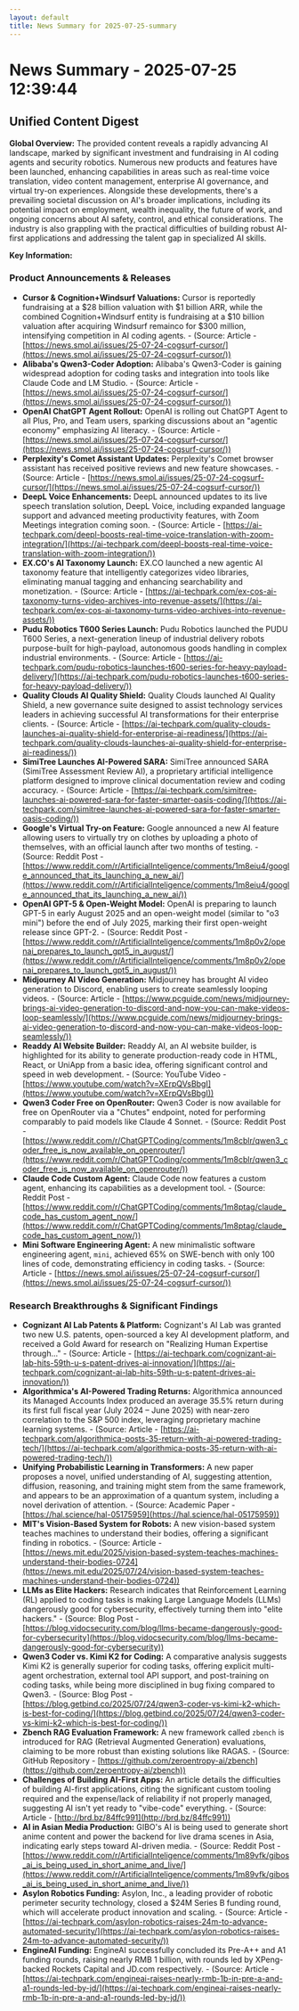 ```yaml
---
layout: default
title: News Summary for 2025-07-25-summary
---
```

# News Summary - 2025-07-25 12:39:44

## Unified Content Digest

**Global Overview:**
The provided content reveals a rapidly advancing AI landscape, marked by significant investment and fundraising in AI coding agents and security robotics. Numerous new products and features have been launched, enhancing capabilities in areas such as real-time voice translation, video content management, enterprise AI governance, and virtual try-on experiences. Alongside these developments, there's a prevailing societal discussion on AI's broader implications, including its potential impact on employment, wealth inequality, the future of work, and ongoing concerns about AI safety, control, and ethical considerations. The industry is also grappling with the practical difficulties of building robust AI-first applications and addressing the talent gap in specialized AI skills.

**Key Information:**

### Product Announcements & Releases
*   **Cursor & Cognition+Windsurf Valuations:** Cursor is reportedly fundraising at a $28 billion valuation with $1 billion ARR, while the combined Cognition+Windsurf entity is fundraising at a $10 billion valuation after acquiring Windsurf remainco for $300 million, intensifying competition in AI coding agents. - (Source: Article - [https://news.smol.ai/issues/25-07-24-cogsurf-cursor/](https://news.smol.ai/issues/25-07-24-cogsurf-cursor/))
*   **Alibaba's Qwen3-Coder Adoption:** Alibaba's Qwen3-Coder is gaining widespread adoption for coding tasks and integration into tools like Claude Code and LM Studio. - (Source: Article - [https://news.smol.ai/issues/25-07-24-cogsurf-cursor/](https://news.smol.ai/issues/25-07-24-cogsurf-cursor/))
*   **OpenAI ChatGPT Agent Rollout:** OpenAI is rolling out ChatGPT Agent to all Plus, Pro, and Team users, sparking discussions about an "agentic economy" emphasizing AI literacy. - (Source: Article - [https://news.smol.ai/issues/25-07-24-cogsurf-cursor/](https://news.smol.ai/issues/25-07-24-cogsurf-cursor/))
*   **Perplexity's Comet Assistant Updates:** Perplexity's Comet browser assistant has received positive reviews and new feature showcases. - (Source: Article - [https://news.smol.ai/issues/25-07-24-cogsurf-cursor/](https://news.smol.ai/issues/25-07-24-cogsurf-cursor/))
*   **DeepL Voice Enhancements:** DeepL announced updates to its live speech translation solution, DeepL Voice, including expanded language support and advanced meeting productivity features, with Zoom Meetings integration coming soon. - (Source: Article - [https://ai-techpark.com/deepl-boosts-real-time-voice-translation-with-zoom-integration/](https://ai-techpark.com/deepl-boosts-real-time-voice-translation-with-zoom-integration/))
*   **EX.CO's AI Taxonomy Launch:** EX.CO launched a new agentic AI taxonomy feature that intelligently categorizes video libraries, eliminating manual tagging and enhancing searchability and monetization. - (Source: Article - [https://ai-techpark.com/ex-cos-ai-taxonomy-turns-video-archives-into-revenue-assets/](https://ai-techpark.com/ex-cos-ai-taxonomy-turns-video-archives-into-revenue-assets/))
*   **Pudu Robotics T600 Series Launch:** Pudu Robotics launched the PUDU T600 Series, a next-generation lineup of industrial delivery robots purpose-built for high-payload, autonomous goods handling in complex industrial environments. - (Source: Article - [https://ai-techpark.com/pudu-robotics-launches-t600-series-for-heavy-payload-delivery/](https://ai-techpark.com/pudu-robotics-launches-t600-series-for-heavy-payload-delivery/))
*   **Quality Clouds AI Quality Shield:** Quality Clouds launched AI Quality Shield, a new governance suite designed to assist technology services leaders in achieving successful AI transformations for their enterprise clients. - (Source: Article - [https://ai-techpark.com/quality-clouds-launches-ai-quality-shield-for-enterprise-ai-readiness/](https://ai-techpark.com/quality-clouds-launches-ai-quality-shield-for-enterprise-ai-readiness/))
*   **SimiTree Launches AI-Powered SARA:** SimiTree announced SARA (SimiTree Assessment Review AI), a proprietary artificial intelligence platform designed to improve clinical documentation review and coding accuracy. - (Source: Article - [https://ai-techpark.com/simitree-launches-ai-powered-sara-for-faster-smarter-oasis-coding/](https://ai-techpark.com/simitree-launches-ai-powered-sara-for-faster-smarter-oasis-coding/))
*   **Google's Virtual Try-on Feature:** Google announced a new AI feature allowing users to virtually try on clothes by uploading a photo of themselves, with an official launch after two months of testing. - (Source: Reddit Post - [https://www.reddit.com/r/ArtificialInteligence/comments/1m8eiu4/google_announced_that_its_launching_a_new_ai/](https://www.reddit.com/r/ArtificialInteligence/comments/1m8eiu4/google_announced_that_its_launching_a_new_ai/))
*   **OpenAI GPT-5 & Open-Weight Model:** OpenAI is preparing to launch GPT-5 in early August 2025 and an open-weight model (similar to "o3 mini") before the end of July 2025, marking their first open-weight release since GPT-2. - (Source: Reddit Post - [https://www.reddit.com/r/ArtificialInteligence/comments/1m8p0v2/openai_prepares_to_launch_gpt5_in_august/](https://www.reddit.com/r/ArtificialInteligence/comments/1m8p0v2/openai_prepares_to_launch_gpt5_in_august/))
*   **Midjourney AI Video Generation:** Midjourney has brought AI video generation to Discord, enabling users to create seamlessly looping videos. - (Source: Article - [https://www.pcguide.com/news/midjourney-brings-ai-video-generation-to-discord-and-now-you-can-make-videos-loop-seamlessly/](https://www.pcguide.com/news/midjourney-brings-ai-video-generation-to-discord-and-now-you-can-make-videos-loop-seamlessly/))
*   **Readdy AI Website Builder:** Readdy AI, an AI website builder, is highlighted for its ability to generate production-ready code in HTML, React, or UniApp from a basic idea, offering significant control and speed in web development. - (Source: YouTube Video - [https://www.youtube.com/watch?v=XErpQVsBbgI](https://www.youtube.com/watch?v=XErpQVsBbgI))
*   **Qwen3 Coder Free on OpenRouter:** Qwen3 Coder is now available for free on OpenRouter via a "Chutes" endpoint, noted for performing comparably to paid models like Claude 4 Sonnet. - (Source: Reddit Post - [https://www.reddit.com/r/ChatGPTCoding/comments/1m8cblr/qwen3_coder_free_is_now_available_on_openrouter/](https://www.reddit.com/r/ChatGPTCoding/comments/1m8cblr/qwen3_coder_free_is_now_available_on_openrouter/))
*   **Claude Code Custom Agent:** Claude Code now features a custom agent, enhancing its capabilities as a development tool. - (Source: Reddit Post - [https://www.reddit.com/r/ChatGPTCoding/comments/1m8ptag/claude_code_has_custom_agent_now/](https://www.reddit.com/r/ChatGPTCoding/comments/1m8ptag/claude_code_has_custom_agent_now/))
*   **Mini Software Engineering Agent:** A new minimalistic software engineering agent, `mini`, achieved 65% on SWE-bench with only 100 lines of code, demonstrating efficiency in coding tasks. - (Source: Article - [https://news.smol.ai/issues/25-07-24-cogsurf-cursor/](https://news.smol.ai/issues/25-07-24-cogsurf-cursor/))

### Research Breakthroughs & Significant Findings
*   **Cognizant AI Lab Patents & Platform:** Cognizant's AI Lab was granted two new U.S. patents, open-sourced a key AI development platform, and received a Gold Award for research on "Realizing Human Expertise through..." - (Source: Article - [https://ai-techpark.com/cognizant-ai-lab-hits-59th-u-s-patent-drives-ai-innovation/](https://ai-techpark.com/cognizant-ai-lab-hits-59th-u-s-patent-drives-ai-innovation/))
*   **Algorithmica's AI-Powered Trading Returns:** Algorithmica announced its Managed Accounts Index produced an average 35.5% return during its first full fiscal year (July 2024 – June 2025) with near-zero correlation to the S&P 500 index, leveraging proprietary machine learning systems. - (Source: Article - [https://ai-techpark.com/algorithmica-posts-35-return-with-ai-powered-trading-tech/](https://ai-techpark.com/algorithmica-posts-35-return-with-ai-powered-trading-tech/))
*   **Unifying Probabilistic Learning in Transformers:** A new paper proposes a novel, unified understanding of AI, suggesting attention, diffusion, reasoning, and training might stem from the same framework, and appears to be an approximation of a quantum system, including a novel derivation of attention. - (Source: Academic Paper - [https://hal.science/hal-05175959](https://hal.science/hal-05175959))
*   **MIT's Vision-Based System for Robots:** A new vision-based system teaches machines to understand their bodies, offering a significant finding in robotics. - (Source: Article - [https://news.mit.edu/2025/vision-based-system-teaches-machines-understand-their-bodies-0724](https://news.mit.edu/2025/07/24/vision-based-system-teaches-machines-understand-their-bodies-0724))
*   **LLMs as Elite Hackers:** Research indicates that Reinforcement Learning (RL) applied to coding tasks is making Large Language Models (LLMs) dangerously good for cybersecurity, effectively turning them into "elite hackers." - (Source: Blog Post - [https://blog.vidocsecurity.com/blog/llms-became-dangerously-good-for-cybersecurity](https://blog.vidocsecurity.com/blog/llms-became-dangerously-good-for-cybersecurity))
*   **Qwen3 Coder vs. Kimi K2 for Coding:** A comparative analysis suggests Kimi K2 is generally superior for coding tasks, offering explicit multi-agent orchestration, external tool API support, and post-training on coding tasks, while being more disciplined in bug fixing compared to Qwen3. - (Source: Blog Post - [https://blog.getbind.co/2025/07/24/qwen3-coder-vs-kimi-k2-which-is-best-for-coding/](https://blog.getbind.co/2025/07/24/qwen3-coder-vs-kimi-k2-which-is-best-for-coding/))
*   **Zbench RAG Evaluation Framework:** A new framework called `zbench` is introduced for RAG (Retrieval Augmented Generation) evaluations, claiming to be more robust than existing solutions like RAGAS. - (Source: GitHub Repository - [https://github.com/zeroentropy-ai/zbench](https://github.com/zeroentropy-ai/zbench))
*   **Challenges of Building AI-First Apps:** An article details the difficulties of building AI-first applications, citing the significant custom tooling required and the expense/lack of reliability if not properly managed, suggesting AI isn't yet ready to "vibe-code" everything. - (Source: Article - [http://brd.bz/84ffc991](http://brd.bz/84ffc991))
*   **AI in Asian Media Production:** GIBO's AI is being used to generate short anime content and power the backend for live drama scenes in Asia, indicating early steps toward AI-driven media. - (Source: Reddit Post - [https://www.reddit.com/r/ArtificialInteligence/comments/1m89vfk/gibos_ai_is_being_used_in_short_anime_and_live/](https://www.reddit.com/r/ArtificialInteligence/comments/1m89vfk/gibos_ai_is_being_used_in_short_anime_and_live/))
*   **Asylon Robotics Funding:** Asylon, Inc., a leading provider of robotic perimeter security technology, closed a $24M Series B funding round, which will accelerate product innovation and scaling. - (Source: Article - [https://ai-techpark.com/asylon-robotics-raises-24m-to-advance-automated-security/](https://ai-techpark.com/asylon-robotics-raises-24m-to-advance-automated-security/))
*   **EngineAI Funding:** EngineAI successfully concluded its Pre-A++ and A1 funding rounds, raising nearly RMB 1 billion, with rounds led by XPeng-backed Rockets Capital and JD.com respectively. - (Source: Article - [https://ai-techpark.com/engineai-raises-nearly-rmb-1b-in-pre-a-and-a1-rounds-led-by-jd/](https://ai-techpark.com/engineai-raises-nearly-rmb-1b-in-pre-a-and-a1-rounds-led-by-jd/))